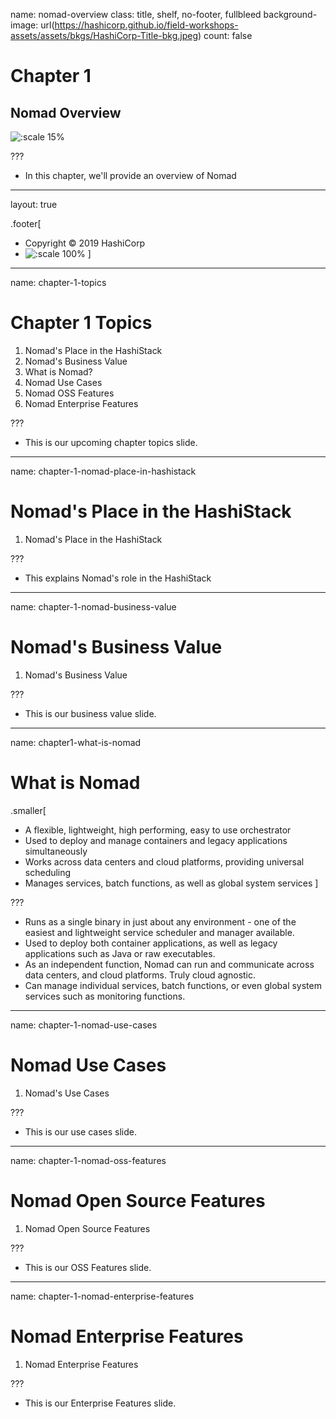 name: nomad-overview
class: title, shelf, no-footer, fullbleed
background-image: url(https://hashicorp.github.io/field-workshops-assets/assets/bkgs/HashiCorp-Title-bkg.jpeg)
count: false

# Chapter 1
## Nomad Overview

![:scale 15%](https://hashicorp.github.io/field-workshops-assets/assets/logos/logo_nomad.png)

???
* In this chapter, we'll provide an overview of Nomad

---
layout: true

.footer[
- Copyright © 2019 HashiCorp
- ![:scale 100%](https://hashicorp.github.io/field-workshops-assets/assets/logos/HashiCorp_Icon_Black.svg)
]

---
name: chapter-1-topics
# Chapter 1 Topics

1. Nomad's Place in the HashiStack
1. Nomad's Business Value
1. What is Nomad?
1. Nomad Use Cases
1. Nomad OSS Features
1. Nomad Enterprise Features


???
* This is our upcoming chapter topics slide.

---
name: chapter-1-nomad-place-in-hashistack
# Nomad's Place in the HashiStack

1. Nomad's Place in the HashiStack

???
* This explains Nomad's role in the HashiStack

---
name: chapter-1-nomad-business-value
# Nomad's Business Value

1. Nomad's Business Value

???
* This is our business value slide.

---
name:  chapter1-what-is-nomad
# What is Nomad
.smaller[
* A flexible, lightweight, high performing, easy to use orchestrator
* Used to deploy and manage containers and legacy applications simultaneously
* Works across data centers and cloud platforms, providing universal scheduling
* Manages services, batch functions, as well as global system services
]

???
- Runs as a single binary in just about any environment - one of the easiest and lightweight service scheduler and manager available.
-  Used to deploy both container applications, as well as legacy applications such as Java or raw executables.
-  As an independent function, Nomad can run and communicate across data centers, and cloud platforms.  Truly cloud agnostic.
-  Can manage individual services, batch functions, or even global system services such as monitoring functions.

---
name: chapter-1-nomad-use-cases
# Nomad Use Cases

1. Nomad's Use Cases

???
* This is our use cases slide.

---
name: chapter-1-nomad-oss-features
# Nomad Open Source Features

1. Nomad Open Source Features

???
* This is our OSS Features slide.

---
name: chapter-1-nomad-enterprise-features
# Nomad Enterprise Features

1. Nomad Enterprise Features

???
* This is our Enterprise Features slide.
